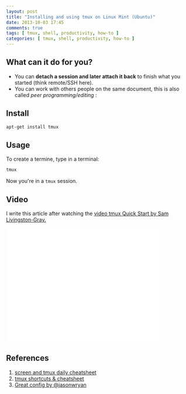 ```yaml
---
layout: post
title: "Installing and using tmux on Linux Mint (Ubuntu)"
date: 2013-10-03 17:45
comments: true
tags: [ tmux, shell, productivity, how-to ]
categories: [ tmux, shell, productivity, how-to ]
---
```

## What can it do for you?
* You can <strong>detach a session and later attach it back</strong> to finish what you started (think remote/SSH here).
* You can work with others people on the same document, this is also called <em>peer programming/editing</em> :
<!--more-->
## Install
```bash
apt-get install tmux
```

## Usage
To create a termine, type in a terminal:
```bash
tmux
```
Now you're in a ``tmux`` session.

## Video
I write this article after watching the [video tmux Quick Start by Sam Livingston-Gray.](https://www.youtube.com/watch?v=wKEGA8oEWXw)
<iframe width="420" height="315" src="//www.youtube-nocookie.com/embed/wKEGA8oEWXw?rel=0" frameborder="0" allowfullscreen></iframe>

## References

1. [screen and tmux daily cheatsheet](http://www.dayid.org/os/notes/tm.html)
2. [tmux shortcuts & cheatsheet](https://gist.github.com/MohamedAlaa/2961058)
3. [Great config by @jasonwryan](https://bitbucket.org/jasonwryan/centurion/src/2c63835765d143fe36cfa0c077882dfecc3267d7/.tmux/conf?at=default)

